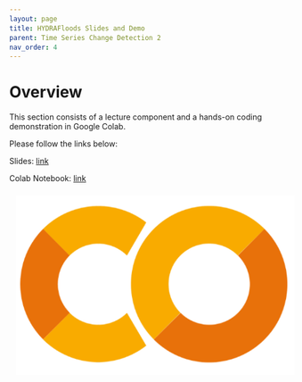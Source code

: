 ```yaml
---
layout: page
title: HYDRAFloods Slides and Demo 
parent: Time Series Change Detection 2
nav_order: 4
---
```


# Overview

This section consists of a lecture component and a hands-on coding demonstration in Google Colab. 

Please follow the links below:

Slides: [link](https://docs.google.com/presentation/d/161VH5A8tnA-Xpz93qqeeEAIG8xsdJsvkpNTX9oCJje8/edit?usp=sharing)

Colab Notebook: [link](https://colab.research.google.com/drive/1bSo1bRxpt78R91febjS5cxA1byBk9F0j?usp=sharing)

<img align="center" src="../images/time-series-2/colab-logo.PNG" hspace="12" vspace="8" width="500">